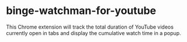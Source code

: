 # binge-watchman-for-youtube
 This Chrome extension will track the total duration of YouTube videos currently open in tabs and display the cumulative watch time in a popup.
